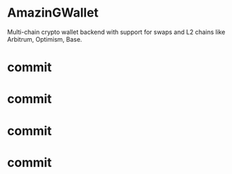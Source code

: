 # AmazinGWallet

Multi-chain crypto wallet backend with support for swaps and L2 chains like Arbitrum, Optimism, Base.
# commit
# commit
# commit
# commit
